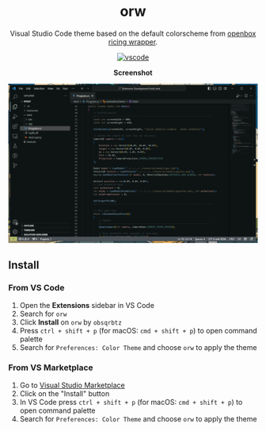 <div align="center">

# orw 

Visual Studio Code theme based on the default colorscheme from [openbox ricing wrapper](https://github.com/s0la/orw).

[![vscode](https://img.shields.io/badge/vscode-v1.54+-373277.svg?style=for-the-badge&logo=visualstudio&labelColor=0e1414&&color=acbfb5)](https://code.visualstudio.com/updates/v1_54)

**Screenshot**

![Theme preview](images/preview.png)

</div>

## Install

### From VS Code
1. Open the **Extensions** sidebar in VS Code
2. Search for `orw`
3. Click **Install** on `orw` by `obsqrbtz`
4. Press `ctrl + shift + p` (for macOS: `cmd + shift + p`) to open command palette
5. Search for `Preferences: Color Theme` and choose `orw` to apply the theme

### From VS Marketplace
1. Go to [Visual Studio Marketplace](https://marketplace.visualstudio.com/items?itemName=obsqrbtz.orw-colorscheme)
2. Click on the "Install" button
4. In VS Code press `ctrl + shift + p` (for macOS: `cmd + shift + p`) to open command palette
5. Search for `Preferences: Color Theme` and choose `orw` to apply the theme
